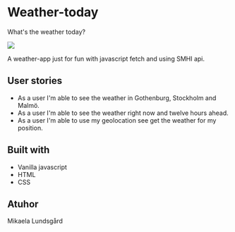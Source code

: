 # Weather-today
What's the weather today?

<img src="https://media.giphy.com/media/13yEAnhSlgFP8I/giphy.gif">  </img>

A weather-app just for fun with javascript fetch and using SMHI api.


## User stories
* As a user I'm able to see the weather in Gothenburg, Stockholm and Malmö.
* As a user I'm able to see the weather right now and twelve hours ahead. 
* As a user I'm able to use my geolocation see get the weather for my position. 



## Built with 
* Vanilla javascript
* HTML
* CSS

## Atuhor
Mikaela Lundsgård
